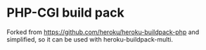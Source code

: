 PHP-CGI build pack
========================

Forked from https://github.com/heroku/heroku-buildpack-php and
simplified, so it can be used with heroku-buildpack-multi.
